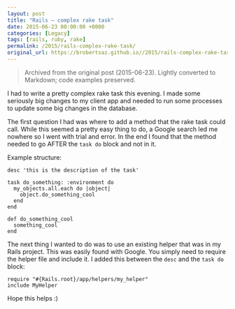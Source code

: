 ```yaml
---
layout: post
title: "Rails — complex rake task"
date: 2015-06-23 00:00:00 +0000
categories: [Legacy]
tags: [rails, ruby, rake]
permalink: /2015/rails-complex-rake-task/
original_url: https://brobertsaz.github.io//2015/rails-complex-rake-task/
---
```


> Archived from the original post (2015-06-23). Lightly converted to Markdown; code examples preserved.

I had to write a pretty complex rake task this evening. I made some seriously big changes to my client app and needed to run some processes to update some big changes in the database.

The first question I had was where to add a method that the rake task could call. While this seemed a pretty easy thing to do, a Google search led me nowhere so I went with trial and error. In the end I found that the method needed to go AFTER the `task do` block and not in it.

Example structure:

```
desc 'this is the description of the task'

task do_something: :environment do
  my_objects.all.each do |object|
    object.do_something_cool
  end
end

def do_something_cool
  something_cool
end
```

The next thing I wanted to do was to use an existing helper that was in my Rails project. This was easily found with Google. You simply need to require the helper file and include it. I added this between the `desc` and the `task do` block:

```
require "#{Rails.root}/app/helpers/my_helper"
include MyHelper
```

Hope this helps :)

